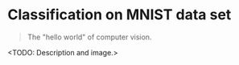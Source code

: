 # Classification on MNIST data set 
> The "hello world" of computer vision.

<TODO: Description and image.>

